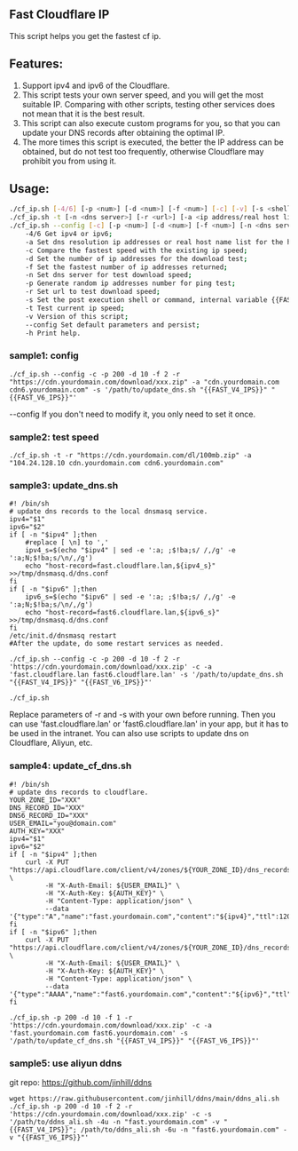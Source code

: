 ## Fast Cloudflare IP
This script helps you get the fastest cf ip.
## Features:
1) Support ipv4 and ipv6 of the Cloudflare.
2) This script tests your own server speed, and you will get the most suitable IP. Comparing with other scripts, testing other services does not mean that it is the best result.
3) This script can also execute custom programs for you, so that you can update your DNS records after obtaining the optimal IP.
4) The more times this script is executed, the better the IP address can be obtained, but do not test too frequently, otherwise Cloudflare may prohibit you from using it.
## Usage:
```bash
./cf_ip.sh [-4/6] [-p <num>] [-d <num>] [-f <num>] [-c] [-v] [-s <shell/command>]
./cf_ip.sh -t [-n <dns server>] [-r <url>] [-a <ip address/real host list>]
./cf_ip.sh --config [-c] [-p <num>] [-d <num>] [-f <num>] [-n <dns server>] [-r <url>] [-a <ip address/real host list>] [-s <shell/command>]
	-4/6 Get ipv4 or ipv6;
	-a Set dns resolution ip addresses or real host name list for the host of url;
	-c Compare the fastest speed with the existing ip speed;
	-d Set the number of ip addresses for the download test;
	-f Set the fastest number of ip addresses returned;
	-n Set dns server for test download speed;
	-p Generate random ip addresses number for ping test;
	-r Set url to test download speed;
	-s Set the post execution shell or command, internal variable {{FAST_V4_IPS}} & {{FAST_V6_IPS}} can be used;
	-t Test current ip speed;
	-v Version of this script;
	--config Set default parameters and persist;
	-h Print help.
```

### sample1: config  
`
./cf_ip.sh --config -c -p 200 -d 10 -f 2 -r "https://cdn.yourdomain.com/download/xxx.zip" -a "cdn.yourdomain.com cdn6.yourdomain.com" -s '/path/to/update_dns.sh "{{FAST_V4_IPS}}" "{{FAST_V6_IPS}}"'
`

--config If you don't need to modify it, you only need to set it once.

### sample2: test speed  
`
./cf_ip.sh -t -r "https://cdn.yourdomain.com/dl/100mb.zip" -a "104.24.128.10 cdn.yourdomain.com cdn6.yourdomain.com"
`

### sample3: update_dns.sh  
```
#! /bin/sh
# update dns records to the local dnsmasq service.
ipv4="$1"
ipv6="$2"
if [ -n "$ipv4" ];then
	#replace [ \n] to ','
	ipv4_s=$(echo "$ipv4" | sed -e ':a; ;$!ba;s/ /,/g' -e ':a;N;$!ba;s/\n/,/g')
	echo "host-record=fast.cloudflare.lan,${ipv4_s}" >>/tmp/dnsmasq.d/dns.conf
fi
if [ -n "$ipv6" ];then
	ipv6_s=$(echo "$ipv6" | sed -e ':a; ;$!ba;s/ /,/g' -e ':a;N;$!ba;s/\n/,/g')
	echo "host-record=fast6.cloudflare.lan,${ipv6_s}" >>/tmp/dnsmasq.d/dns.conf
fi
/etc/init.d/dnsmasq restart
#After the update, do some restart services as needed.
```
`
./cf_ip.sh --config -c -p 200 -d 10 -f 2 -r 'https://cdn.yourdomain.com/download/xxx.zip' -c -a 'fast.cloudflare.lan fast6.cloudflare.lan' -s '/path/to/update_dns.sh "{{FAST_V4_IPS}}" "{{FAST_V6_IPS}}"'
`

`
./cf_ip.sh
`

Replace parameters of -r and -s with your own before running. Then you can use 'fast.cloudflare.lan' or 'fast6.cloudflare.lan' in your app, but it has to be used in the intranet. You can also use scripts to update dns on Cloudflare, Aliyun, etc.

### sample4: update_cf_dns.sh  
```
#! /bin/sh
# update dns records to cloudflare.
YOUR_ZONE_ID="XXX"
DNS_RECORD_ID="XXX"
DNS6_RECORD_ID="XXX"
USER_EMAIL="you@domain.com"
AUTH_KEY="XXX"
ipv4="$1"
ipv6="$2"
if [ -n "$ipv4" ];then
	curl -X PUT "https://api.cloudflare.com/client/v4/zones/${YOUR_ZONE_ID}/dns_records/${DNS_RECORD_ID}" \
	     -H "X-Auth-Email: ${USER_EMAIL}" \
	     -H "X-Auth-Key: ${AUTH_KEY}" \
	     -H "Content-Type: application/json" \
	     --data '{"type":"A","name":"fast.yourdomain.com","content":"${ipv4}","ttl":120,"proxied":false}'
fi
if [ -n "$ipv6" ];then
	curl -X PUT "https://api.cloudflare.com/client/v4/zones/${YOUR_ZONE_ID}/dns_records/${DNS6_RECORD_ID}" \
	     -H "X-Auth-Email: ${USER_EMAIL}" \
	     -H "X-Auth-Key: ${AUTH_KEY}" \
	     -H "Content-Type: application/json" \
	     --data '{"type":"AAAA","name":"fast6.yourdomain.com","content":"${ipv6}","ttl":120,"proxied":false}'
fi
```
`
./cf_ip.sh -p 200 -d 10 -f 1 -r 'https://cdn.yourdomain.com/download/xxx.zip' -c -a 'fast.yourdomain.com fast6.yourdomain.com' -s '/path/to/update_cf_dns.sh "{{FAST_V4_IPS}}" "{{FAST_V6_IPS}}"'
`
### sample5: use aliyun ddns
git repo: https://github.com/jinhill/ddns

```
wget https://raw.githubusercontent.com/jinhill/ddns/main/ddns_ali.sh
./cf_ip.sh -p 200 -d 10 -f 2 -r 'https://cdn.yourdomain.com/download/xxx.zip' -c -s '/path/to/ddns_ali.sh -4u -n "fast.yourdomain.com" -v "{{FAST_V4_IPS}}"; /path/to/ddns_ali.sh -6u -n "fast6.yourdomain.com" -v "{{FAST_V6_IPS}}"'

```
